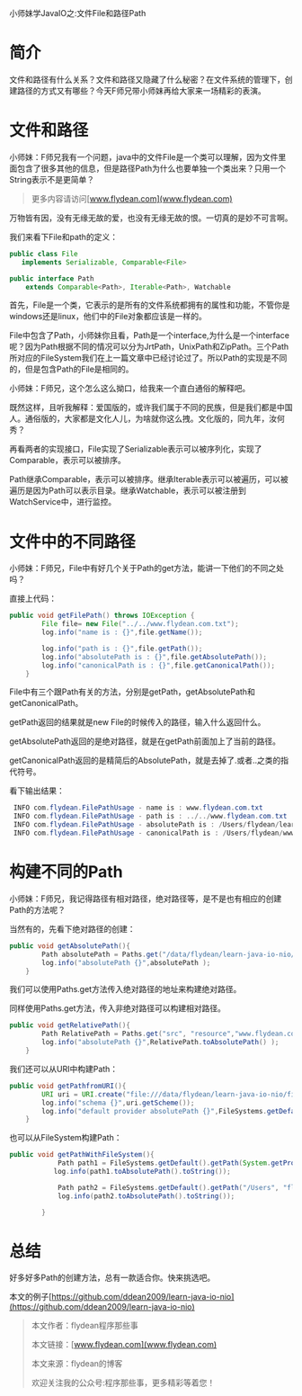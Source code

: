 小师妹学JavaIO之:文件File和路径Path

# 简介

文件和路径有什么关系？文件和路径又隐藏了什么秘密？在文件系统的管理下，创建路径的方式又有哪些？今天F师兄带小师妹再给大家来一场精彩的表演。

# 文件和路径

小师妹：F师兄我有一个问题，java中的文件File是一个类可以理解，因为文件里面包含了很多其他的信息，但是路径Path为什么也要单独一个类出来？只用一个String表示不是更简单？

> 更多内容请访问[www.flydean.com](www.flydean.com)

万物皆有因，没有无缘无故的爱，也没有无缘无故的恨。一切真的是妙不可言啊。

我们来看下File和path的定义：

~~~java
public class File
   implements Serializable, Comparable<File>
~~~

~~~java
public interface Path
    extends Comparable<Path>, Iterable<Path>, Watchable
~~~

首先，File是一个类，它表示的是所有的文件系统都拥有的属性和功能，不管你是windows还是linux，他们中的File对象都应该是一样的。

File中包含了Path，小师妹你且看，Path是一个interface,为什么是一个interface呢？因为Path根据不同的情况可以分为JrtPath，UnixPath和ZipPath。三个Path所对应的FileSystem我们在上一篇文章中已经讨论过了。所以Path的实现是不同的，但是包含Path的File是相同的。

小师妹：F师兄，这个怎么这么拗口，给我来一个直白通俗的解释吧。

既然这样，且听我解释：爱国版的，或许我们属于不同的民族，但是我们都是中国人。通俗版的，大家都是文化人儿，为啥就你这么拽。文化版的，同九年，汝何秀？

再看两者的实现接口，File实现了Serializable表示可以被序列化，实现了Comparable，表示可以被排序。

Path继承Comparable，表示可以被排序。继承Iterable表示可以被遍历，可以被遍历是因为Path可以表示目录。继承Watchable，表示可以被注册到WatchService中，进行监控。

# 文件中的不同路径

小师妹：F师兄，File中有好几个关于Path的get方法，能讲一下他们的不同之处吗？

直接上代码：

~~~java
public void getFilePath() throws IOException {
        File file= new File("../../www.flydean.com.txt");
        log.info("name is : {}",file.getName());

        log.info("path is : {}",file.getPath());
        log.info("absolutePath is : {}",file.getAbsolutePath());
        log.info("canonicalPath is : {}",file.getCanonicalPath());
    }
~~~

File中有三个跟Path有关的方法，分别是getPath，getAbsolutePath和getCanonicalPath。

getPath返回的结果就是new File的时候传入的路径，输入什么返回什么。

getAbsolutePath返回的是绝对路径，就是在getPath前面加上了当前的路径。

getCanonicalPath返回的是精简后的AbsolutePath，就是去掉了.或者..之类的指代符号。

看下输出结果：

~~~java
 INFO com.flydean.FilePathUsage - name is : www.flydean.com.txt
 INFO com.flydean.FilePathUsage - path is : ../../www.flydean.com.txt
 INFO com.flydean.FilePathUsage - absolutePath is : /Users/flydean/learn-java-io-nio/file-path/../../www.flydean.com.txt
 INFO com.flydean.FilePathUsage - canonicalPath is : /Users/flydean/www.flydean.com.txt
~~~

# 构建不同的Path

小师妹：F师兄，我记得路径有相对路径，绝对路径等，是不是也有相应的创建Path的方法呢？

当然有的，先看下绝对路径的创建：

~~~java
public void getAbsolutePath(){
        Path absolutePath = Paths.get("/data/flydean/learn-java-io-nio/file-path", "src/resource","www.flydean.com.txt");
        log.info("absolutePath {}",absolutePath );
    }
~~~

我们可以使用Paths.get方法传入绝对路径的地址来构建绝对路径。

同样使用Paths.get方法，传入非绝对路径可以构建相对路径。

~~~java
public void getRelativePath(){
        Path RelativePath = Paths.get("src", "resource","www.flydean.com.txt");
        log.info("absolutePath {}",RelativePath.toAbsolutePath() );
    }
~~~

我们还可以从URI中构建Path：

~~~java
public void getPathfromURI(){
        URI uri = URI.create("file:///data/flydean/learn-java-io-nio/file-path/src/resource/www.flydean.com.txt");
        log.info("schema {}",uri.getScheme());
        log.info("default provider absolutePath {}",FileSystems.getDefault().provider().getPath(uri).toAbsolutePath().toString());
    }
~~~

也可以从FileSystem构建Path：

~~~java
public void getPathWithFileSystem(){
            Path path1 = FileSystems.getDefault().getPath(System.getProperty("user.home"), "flydean", "flydean.txt");
           log.info(path1.toAbsolutePath().toString());

            Path path2 = FileSystems.getDefault().getPath("/Users", "flydean", "flydean.txt");
            log.info(path2.toAbsolutePath().toString());

        }
~~~

# 总结

好多好多Path的创建方法，总有一款适合你。快来挑选吧。

本文的例子[https://github.com/ddean2009/learn-java-io-nio](https://github.com/ddean2009/learn-java-io-nio)

> 本文作者：flydean程序那些事
> 
> 本文链接：[www.flydean.com](www.flydean.com)
> 
> 本文来源：flydean的博客
> 
> 欢迎关注我的公众号:程序那些事，更多精彩等着您！








